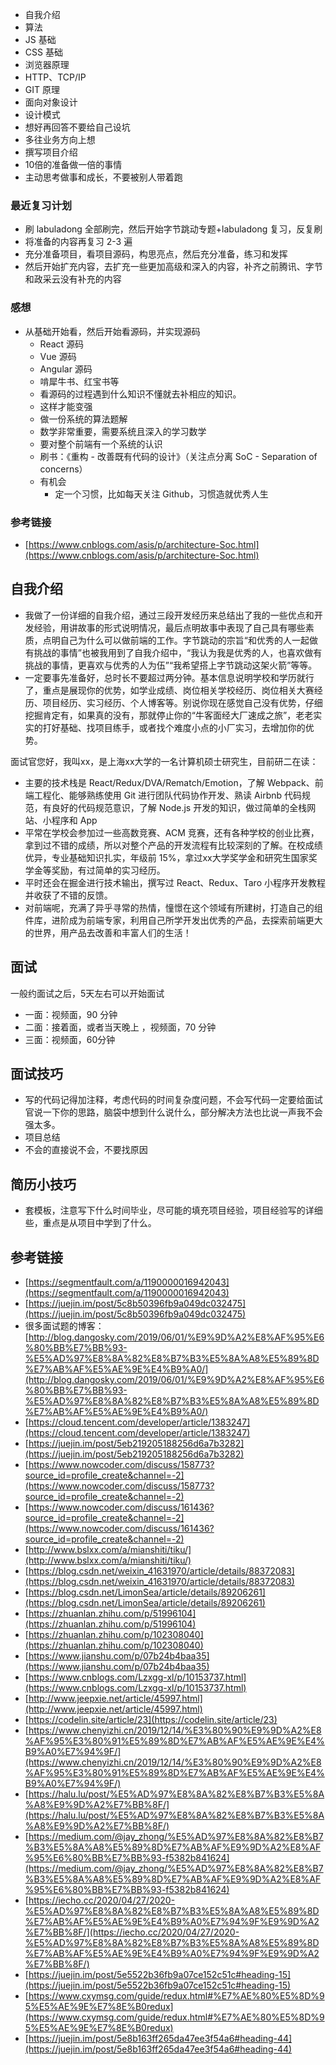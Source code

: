 - 自我介绍
- 算法
- JS 基础
- CSS 基础
- 浏览器原理
- HTTP、TCP/IP
- GIT 原理
- 面向对象设计
- 设计模式
- 想好再回答不要给自己设坑
- 多往业务方向上想
- 撰写项目介绍
- 10倍的准备做一倍的事情
- 主动思考做事和成长，不要被别人带着跑



### 最近复习计划


- 刷 labuladong 全部刷完，然后开始字节跳动专题+labuladong 复习，反复刷
- 将准备的内容再复习 2-3 遍
- 充分准备项目，看项目源码，构思亮点，然后充分准备，练习和发挥
- 然后开始扩充内容，去扩充一些更加高级和深入的内容，补齐之前腾讯、字节和政采云没有补充的内容



### 感想


- 从基础开始看，然后开始看源码，并实现源码
   - React 源码
   - Vue 源码
   - Angular 源码
   - 啃犀牛书、红宝书等
   - 看源码的过程遇到什么知识不懂就去补相应的知识。
   - 这样才能变强
   - 做一份系统的算法题解
   - 数学非常重要，需要系统且深入的学习数学
   - 要对整个前端有一个系统的认识
   - 刷书：《重构 - 改善既有代码的设计》（关注点分离 SoC - Separation of concerns）
   - 有机会
      - 定一个习惯，比如每天关注 Github，习惯造就优秀人生



### 参考链接


- [https://www.cnblogs.com/asis/p/architecture-Soc.html](https://www.cnblogs.com/asis/p/architecture-Soc.html)



## 自我介绍


- 我做了一份详细的自我介绍，通过三段开发经历来总结出了我的一些优点和开发经验，用讲故事的形式说明情况，最后点明故事中表现了自己具有哪些素质，点明自己为什么可以做前端的工作。字节跳动的宗旨“和优秀的人一起做有挑战的事情”也被我用到了自我介绍中，“我认为我是优秀的人，也喜欢做有挑战的事情，更喜欢与优秀的人为伍”“我希望搭上字节跳动这架火箭”等等。
- 一定要事先准备好，总时长不要超过两分钟。基本信息说明学校和学历就行了，重点是展现你的优势，如学业成绩、岗位相关学校经历、岗位相关大赛经历、项目经历、实习经历、个人博客等。别说你现在感觉自己没有优势，仔细挖掘肯定有，如果真的没有，那就停止你的“牛客面经大厂速成之旅”，老老实实的打好基础、找项目练手，或者找个难度小点的小厂实习，去增加你的优势。



面试官您好，我叫xx，是上海xx大学的一名计算机硕士研究生，目前研二在读：


- 主要的技术栈是 React/Redux/DVA/Rematch/Emotion，了解 Webpack、前端工程化、能够熟练使用 Git 进行团队代码协作开发、熟读 Airbnb 代码规范，有良好的代码规范意识，了解 Node.js 开发的知识，做过简单的全栈网站、小程序和 App
- 平常在学校会参加过一些高数竞赛、ACM 竞赛，还有各种学校的创业比赛，拿到过不错的成绩，所以对整个产品的开发流程有比较深刻的了解。在校成绩优异，专业基础知识扎实，年级前 15%，拿过xx大学奖学金和研究生国家奖学金等奖励，有过简单的实习经历。
- 平时还会在掘金进行技术输出，撰写过  React、Redux、Taro 小程序开发教程并收获了不错的反馈。
- 对前端呢，充满了异乎寻常的热情，憧憬在这个领域有所建树，打造自己的组件库，进阶成为前端专家，利用自己所学开发出优秀的产品，去探索前端更大的世界，用产品去改善和丰富人们的生活！



## 面试


一般约面试之后，5天左右可以开始面试


- 一面：视频面，90 分钟
- 二面：接着面，或者当天晚上 ，视频面，70 分钟
- 三面：视频面，60分钟



## 面试技巧


-  写的代码记得加注释，考虑代码的时间复杂度问题，不会写代码一定要给面试官说一下你的思路，脑袋中想到什么说什么，部分解决方法也比说一声我不会强太多。
- 项目总结
- 不会的直接说不会，不要找原因



## 简历小技巧


- 套模板，注意写下什么时间毕业，尽可能的填充项目经验，项目经验写的详细些，重点是从项目中学到了什么。



## 参考链接


- [https://segmentfault.com/a/1190000016942043](https://segmentfault.com/a/1190000016942043)
- [https://juejin.im/post/5c8b50396fb9a049dc032475](https://juejin.im/post/5c8b50396fb9a049dc032475)
- 很多面试题的博客：[http://blog.dangosky.com/2019/06/01/%E9%9D%A2%E8%AF%95%E6%80%BB%E7%BB%93-%E5%AD%97%E8%8A%82%E8%B7%B3%E5%8A%A8%E5%89%8D%E7%AB%AF%E5%AE%9E%E4%B9%A0/](http://blog.dangosky.com/2019/06/01/%E9%9D%A2%E8%AF%95%E6%80%BB%E7%BB%93-%E5%AD%97%E8%8A%82%E8%B7%B3%E5%8A%A8%E5%89%8D%E7%AB%AF%E5%AE%9E%E4%B9%A0/)
- [https://cloud.tencent.com/developer/article/1383247](https://cloud.tencent.com/developer/article/1383247)
- [https://juejin.im/post/5eb219205188256d6a7b3282](https://juejin.im/post/5eb219205188256d6a7b3282)
- [https://www.nowcoder.com/discuss/158773?source_id=profile_create&channel=-2](https://www.nowcoder.com/discuss/158773?source_id=profile_create&channel=-2)
- [https://www.nowcoder.com/discuss/161436?source_id=profile_create&channel=-2](https://www.nowcoder.com/discuss/161436?source_id=profile_create&channel=-2)
- [http://www.bslxx.com/a/mianshiti/tiku/](http://www.bslxx.com/a/mianshiti/tiku/)
- [https://blog.csdn.net/weixin_41631970/article/details/88372083](https://blog.csdn.net/weixin_41631970/article/details/88372083)
- [https://blog.csdn.net/LimonSea/article/details/89206261](https://blog.csdn.net/LimonSea/article/details/89206261)
- [https://zhuanlan.zhihu.com/p/51996104](https://zhuanlan.zhihu.com/p/51996104)
- [https://zhuanlan.zhihu.com/p/102308040](https://zhuanlan.zhihu.com/p/102308040)
- [https://www.jianshu.com/p/07b24b4baa35](https://www.jianshu.com/p/07b24b4baa35)
- [https://www.cnblogs.com/Lzxgg-xl/p/10153737.html](https://www.cnblogs.com/Lzxgg-xl/p/10153737.html)
- [http://www.jeepxie.net/article/45997.html](http://www.jeepxie.net/article/45997.html)
- [https://codelin.site/article/23](https://codelin.site/article/23)
- [https://www.chenyizhi.cn/2019/12/14/%E3%80%90%E9%9D%A2%E8%AF%95%E3%80%91%E5%89%8D%E7%AB%AF%E5%AE%9E%E4%B9%A0%E7%94%9F/](https://www.chenyizhi.cn/2019/12/14/%E3%80%90%E9%9D%A2%E8%AF%95%E3%80%91%E5%89%8D%E7%AB%AF%E5%AE%9E%E4%B9%A0%E7%94%9F/)
- [https://halu.lu/post/%E5%AD%97%E8%8A%82%E8%B7%B3%E5%8A%A8%E9%9D%A2%E7%BB%8F/](https://halu.lu/post/%E5%AD%97%E8%8A%82%E8%B7%B3%E5%8A%A8%E9%9D%A2%E7%BB%8F/)
- [https://medium.com/@jay_zhong/%E5%AD%97%E8%8A%82%E8%B7%B3%E5%8A%A8%E5%89%8D%E7%AB%AF%E9%9D%A2%E8%AF%95%E6%80%BB%E7%BB%93-f5382b841624](https://medium.com/@jay_zhong/%E5%AD%97%E8%8A%82%E8%B7%B3%E5%8A%A8%E5%89%8D%E7%AB%AF%E9%9D%A2%E8%AF%95%E6%80%BB%E7%BB%93-f5382b841624)
- [https://iecho.cc/2020/04/27/2020-%E5%AD%97%E8%8A%82%E8%B7%B3%E5%8A%A8%E5%89%8D%E7%AB%AF%E5%AE%9E%E4%B9%A0%E7%94%9F%E9%9D%A2%E7%BB%8F/](https://iecho.cc/2020/04/27/2020-%E5%AD%97%E8%8A%82%E8%B7%B3%E5%8A%A8%E5%89%8D%E7%AB%AF%E5%AE%9E%E4%B9%A0%E7%94%9F%E9%9D%A2%E7%BB%8F/)
- [https://juejin.im/post/5e5522b36fb9a07ce152c51c#heading-15](https://juejin.im/post/5e5522b36fb9a07ce152c51c#heading-15)
- [https://www.cxymsg.com/guide/redux.html#%E7%AE%80%E5%8D%95%E5%AE%9E%E7%8E%B0redux](https://www.cxymsg.com/guide/redux.html#%E7%AE%80%E5%8D%95%E5%AE%9E%E7%8E%B0redux)
- [https://juejin.im/post/5e8b163ff265da47ee3f54a6#heading-44](https://juejin.im/post/5e8b163ff265da47ee3f54a6#heading-44)
